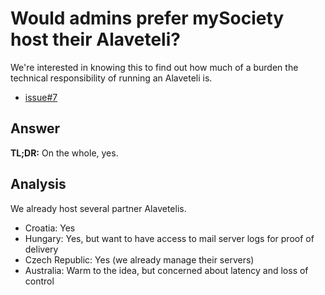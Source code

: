 # Would admins prefer mySociety host their Alaveteli?

We're interested in knowing this to find out how much of a burden the technical responsibility of running an Alaveteli is.

- [issue#7](https://github.com/mysociety/alaveteli-experiments/issues/7)

## Answer

**TL;DR:** On the whole, yes.

## Analysis

We already host several partner Alavetelis.

- Croatia: Yes
- Hungary: Yes, but want to have access to mail server logs for proof of delivery
- Czech Republic: Yes (we already manage their servers)
- Australia: Warm to the idea, but concerned about latency and loss of control

